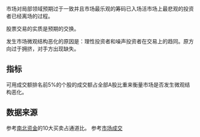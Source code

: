 市场对局部领域预期过于一致并且市场最乐观的筹码已入场活市场上最悲观的投资者已经离场的过程。

股票交易的实质是预期的交换。

发生市场微观结构恶化的原因是：理性投资者和噪声投资者在交易上的趋同。原方向过于拥挤，对手方出现缺失。

## 指标
可用成交额排名前5%的个股的成交额占全部A股比重来衡量市场是否发生微观结构恶化。

## 数据来源
参考[南北资金](https://web.tinysoft.com.cn/website/index.tsl?PageID=48682)的10大买卖占通道比。
参考[市场成交](https://web.tinysoft.com.cn/website/index.tsl?PageID=52674)


